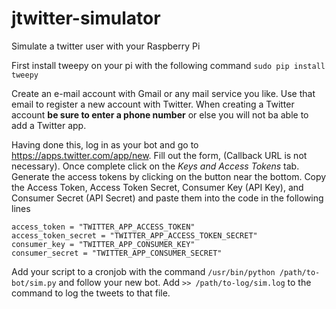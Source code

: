 # jtwitter-simulator
Simulate a twitter user with your Raspberry Pi    

First install tweepy on your pi with the following command `sudo pip install tweepy`

Create an e-mail account with Gmail or any mail service you like. Use that email to register a new account with Twitter. When creating a Twitter account **be sure to enter a phone number** or else you will not ba able to add a Twitter app.

Having done this, log in as your bot and go to https://apps.twitter.com/app/new. Fill out the form, (Callback URL is not necessary). Once complete click on the *Keys and Access Tokens* tab. Generate the access tokens by clicking on the button near the bottom. Copy the Access Token, Access Token Secret, Consumer Key (API Key), and Consumer Secret (API Secret) and paste them into the code in the following lines
```
access_token = "TWITTER_APP_ACCESS_TOKEN"
access_token_secret = "TWITTER_APP_ACCESS_TOKEN_SECRET"
consumer_key = "TWITTER_APP_CONSUMER_KEY"
consumer_secret = "TWITTER_APP_CONSUMER_SECRET"
```

Add your script to a cronjob with the command `/usr/bin/python /path/to-bot/sim.py` and follow your new bot. Add `>> /path/to-log/sim.log` to the command to log the tweets to that file.
